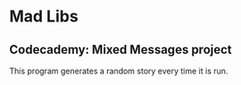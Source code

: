 # Mad Libs

## Codecademy: Mixed Messages project

This program generates a random story every time it is run.